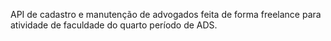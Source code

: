 API de cadastro e manutenção de advogados feita de forma freelance para atividade de faculdade do quarto período de ADS.
